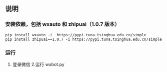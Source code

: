 ## 说明

### 安装依赖，包括 wxauto 和 zhipuai（1.0.7 版本）

```shell
pip install wxauto -i  https://pypi.tuna.tsinghua.edu.cn/simple
pip install zhipuai==1.0.7 -i https://pypi.tuna.tsinghua.edu.cn/simple
```

### 运行

1. 登录微信 2.运行 wxbot.py
